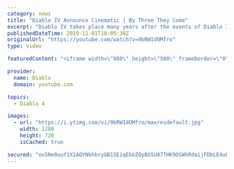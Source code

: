 ```yaml
---
category: news
title: "Diablo IV Announce Cinematic | By Three They Come"
excerpt: "Diablo IV takes place many years after the events of Diablo III, after millions have been slaughtered by the actions of the High Heavens and Burning Hells alike."
publishedDateTime: 2019-11-01T18:05:30Z
originalUrl: "https://youtube.com/watch?v=9bRWIdOMfro"
type: video

featuredContent: "<iframe width=\"800\" height=\"500\" frameborder=\"0\" src=\"https://www.youtube.com/embed/9bRWIdOMfro\" allow=\"accelerometer; autoplay; encrypted-media; gyroscope; picture-in-picture\" allowfullscreen></iframe>"

provider:
  name: Diablo
  domain: youtube.com

topics:
  - Diablo 4

images:
  - url: "https://i.ytimg.com/vi/9bRWIdOMfro/maxresdefault.jpg"
    width: 1280
    height: 720
    isCached: true

secured: "oo5Ne0uuf1X1AQYNkhbryGB1SEiqEbbZQyBGSU87THK9OSWhRdaijFDbLE4uBld1+n/wJXyxxdwRhThmNaKUiYRZDWtgAYumT8pnUMx6nj2DIV1G5kq06xIShEEsva3CSBWu3eQC7B+uP/h5B1mVOaTvg9dzPK+tR/R94yL6JTP0SBN5OIjJkOAHRg/JUlV/MnbRtlpQciRPjoeQ47sTE1n9qpLOjhTR6w4xmqQNUOaH/bzksm+5I9Lc8lb6XM3mCSdrhDDrZ1sSjzVfhm+j41vS1BvXYd/k0NZRYZBdOhb1Nf1uap9bxyg6IAJ+yWUgifblYrbBHFBNBRBZVzPDMnBnJwVjIfS4G4HWN4eJSNGMztbmCFPVf/59TvophR+jVi+Q3/vqGzifKjMsn9tFs18Os+fl5wR1y/WaQsMX8reyvPu8rt5EzT0qsJX0AoBP;SNPlDHnwIiGuwV3oHtMl3A=="
---
```


